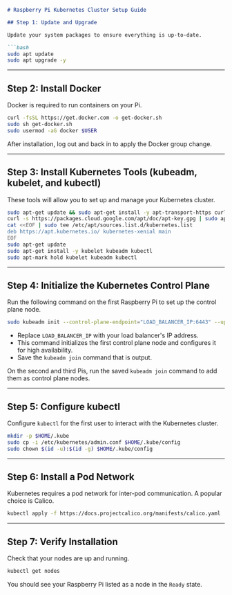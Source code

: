 ```markdown
# Raspberry Pi Kubernetes Cluster Setup Guide

## Step 1: Update and Upgrade

Update your system packages to ensure everything is up-to-date.

```bash
sudo apt update
sudo apt upgrade -y
```

---

## Step 2: Install Docker

Docker is required to run containers on your Pi.

```bash
curl -fsSL https://get.docker.com -o get-docker.sh
sudo sh get-docker.sh
sudo usermod -aG docker $USER
```

After installation, log out and back in to apply the Docker group change.

---

## Step 3: Install Kubernetes Tools (kubeadm, kubelet, and kubectl)

These tools will allow you to set up and manage your Kubernetes cluster.

```bash
sudo apt-get update && sudo apt-get install -y apt-transport-https curl
curl -s https://packages.cloud.google.com/apt/doc/apt-key.gpg | sudo apt-key add -
cat <<EOF | sudo tee /etc/apt/sources.list.d/kubernetes.list
deb https://apt.kubernetes.io/ kubernetes-xenial main
EOF
sudo apt-get update
sudo apt-get install -y kubelet kubeadm kubectl
sudo apt-mark hold kubelet kubeadm kubectl
```

---

## Step 4: Initialize the Kubernetes Control Plane

Run the following command on the first Raspberry Pi to set up the control plane node.

```bash
sudo kubeadm init --control-plane-endpoint="LOAD_BALANCER_IP:6443" --upload-certs --pod-network-cidr=10.244.0.0/16
```

- Replace `LOAD_BALANCER_IP` with your load balancer's IP address.
- This command initializes the first control plane node and configures it for high availability.
- Save the `kubeadm join` command that is output.

On the second and third Pis, run the saved `kubeadm join` command to add them as control plane nodes.

---

## Step 5: Configure kubectl

Configure `kubectl` for the first user to interact with the Kubernetes cluster.

```bash
mkdir -p $HOME/.kube
sudo cp -i /etc/kubernetes/admin.conf $HOME/.kube/config
sudo chown $(id -u):$(id -g) $HOME/.kube/config
```

---

## Step 6: Install a Pod Network

Kubernetes requires a pod network for inter-pod communication. A popular choice is Calico.

```bash
kubectl apply -f https://docs.projectcalico.org/manifests/calico.yaml
```

---

## Step 7: Verify Installation

Check that your nodes are up and running.

```bash
kubectl get nodes
```

You should see your Raspberry Pi listed as a node in the `Ready` state.
```
